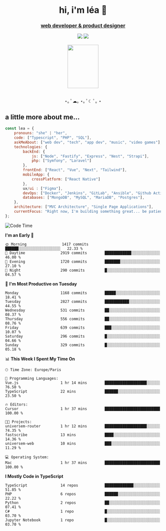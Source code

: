 <h1 align="center">hi, i'm léa 🌙</h1>
<h3 align="center"><ins>web developer & product designer</ins></h3>  
<div align="center">
  <a href="https://www.linkedin.com/in/lea-reiter22/"><img src="https://img.shields.io/badge/LinkedIn-0077B5?style=for-the-badge&logo=linkedin&logoColor=white"/></a>
  <a href="mailto:lea.reiter@outlook.fr"><img src="https://img.shields.io/badge/Contact-2A2A2A?style=for-the-badge&logo=minutemailer&logoColor=white"/></a>
</div>
<br>
  <div align="center">  <img src="https://github.com/xmnchild/xmnchild/blob/main/1702415560_StardewValleyHappyGreyCat.png" height="140" width="100"/>
</div>
<br>
  <p align="center">
                 ⋆｡ ﾟ☁︎｡ ⋆｡ ﾟ☾ ﾟ｡ ⋆
  </p>
  <h2>a little more about me...</h2>
  
```js
const lea = {
    pronouns: "she" | "her",
    code: ["Typescript", "PHP", "SQL"],
    askMeAbout: ["web dev", "tech", "app dev", "music", "video games"],
    technologies: {
        backEnd: {
            js: ["Node", "Fastify", "Express", "Nest", "Strapi"],
            php: ["Symfony", "Laravel"]
        },
        frontEnd: ["React", "Vue", "Next", "Tailwind"],
        mobileApp: {
            crossPlatform: ["React Native"]
        },
        ux/ui : ["Figma"],
        devOps: ["Docker", "Jenkins", "GitLab", "Ansible", "Github Actions"],
        databases: ["MongoDB", "MySQL", "MariaDB", "Postgres"],
    },
    architecture: ["MVC Architecture", "Single Page Applications"],
    currentFocus: "Right now, I'm building something great... be patient.",
};
```
<!--START_SECTION:waka-->
![Code Time](http://img.shields.io/badge/Code%20Time-513%20hrs%2011%20mins-blue)

**I'm an Early 🐤** 

```text
🌞 Morning                1417 commits        ██████░░░░░░░░░░░░░░░░░░░   22.33 % 
🌆 Daytime                2919 commits        ████████████░░░░░░░░░░░░░   46.00 % 
🌃 Evening                1720 commits        ███████░░░░░░░░░░░░░░░░░░   27.10 % 
🌙 Night                  290 commits         █░░░░░░░░░░░░░░░░░░░░░░░░   04.57 % 
```
📅 **I'm Most Productive on Tuesday** 

```text
Monday                   1168 commits        █████░░░░░░░░░░░░░░░░░░░░   18.41 % 
Tuesday                  2827 commits        ███████████░░░░░░░░░░░░░░   44.55 % 
Wednesday                531 commits         ██░░░░░░░░░░░░░░░░░░░░░░░   08.37 % 
Thursday                 556 commits         ██░░░░░░░░░░░░░░░░░░░░░░░   08.76 % 
Friday                   639 commits         ███░░░░░░░░░░░░░░░░░░░░░░   10.07 % 
Saturday                 296 commits         █░░░░░░░░░░░░░░░░░░░░░░░░   04.66 % 
Sunday                   329 commits         █░░░░░░░░░░░░░░░░░░░░░░░░   05.18 % 
```


📊 **This Week I Spent My Time On** 

```text
🕑︎ Time Zone: Europe/Paris

💬 Programming Languages: 
Vue.js                   1 hr 14 mins        ███████████████████░░░░░░   76.50 % 
TypeScript               22 mins             ██████░░░░░░░░░░░░░░░░░░░   23.50 % 

🔥 Editors: 
Cursor                   1 hr 37 mins        █████████████████████████   100.00 % 

🐱‍💻 Projects: 
universem-router         1 hr 12 mins        ███████████████████░░░░░░   74.35 % 
fastscribe               13 mins             ████░░░░░░░░░░░░░░░░░░░░░   14.36 % 
universem-web            10 mins             ███░░░░░░░░░░░░░░░░░░░░░░   11.29 % 

💻 Operating System: 
Mac                      1 hr 37 mins        █████████████████████████   100.00 % 
```

**I Mostly Code in TypeScript** 

```text
TypeScript               14 repos            █████████████░░░░░░░░░░░░   51.85 % 
PHP                      6 repos             ██████░░░░░░░░░░░░░░░░░░░   22.22 % 
Python                   2 repos             ██░░░░░░░░░░░░░░░░░░░░░░░   07.41 % 
C#                       1 repo              █░░░░░░░░░░░░░░░░░░░░░░░░   03.70 % 
Jupyter Notebook         1 repo              █░░░░░░░░░░░░░░░░░░░░░░░░   03.70 % 
```




<!--END_SECTION:waka-->
